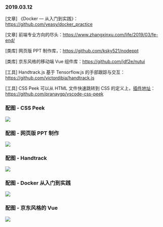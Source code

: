 ### 2019.03.12

[文章] 《Docker — 从入门到实践》：<https://github.com/yeasy/docker_practice>

[文章] 前端专业方向的尽头：<https://www.zhangxinxu.com/life/2019/03/fe-end/>

[类库] 网页版 PPT 制作库，[](http://js8.in/nodeppt/#slide=1)：<https://github.com/ksky521/nodeppt>

[类库] 京东风格的移动端 Vue 组件库：<https://github.com/jdf2e/nutui>

[工具] Handtrack.js 基于 Tensorflow.js 的手部跟踪与交互：<https://github.com/victordibia/handtrack.js>

[工具] CSS Peek 可以从 HTML 文件快速跳转到 CSS 的定义上，[插件地址](https://marketplace.visualstudio.com/items?itemName=pranaygp.vscode-css-peek)：<https://github.com/pranaygp/vscode-css-peek>

### 配图 - CSS Peek
![](https://raw.githubusercontent.com/pranaygp/vscode-css-peek/master/symbolProvider.gif)

### 配图 - 网页版 PPT 制作
![](https://ws1.sinaimg.cn/large/62bfa70bly1g0yzcozwz8j21ws12awmu.jpg)

### 配图 - Handtrack
![](https://github.com/victordibia/handtrack.js/raw/master/demo/images/doodle.gif)

### 配图 - Docker 从入门到实践
![](https://ws1.sinaimg.cn/large/62bfa70bly1g0zsengr24j20j8079q33.jpg)

### 配图 - 京东风格的 Vue
![](https://ws1.sinaimg.cn/large/62bfa70bly1g0zs3y6e7qj20hs0eoq3s.jpg)

